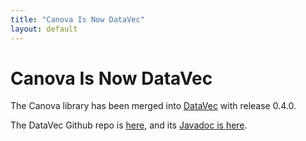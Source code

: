 ```yaml
---
title: "Canova Is Now DataVec"
layout: default
---
```


# Canova Is Now DataVec

The Canova library has been merged into [DataVec](./datavec) with release 0.4.0.

The DataVec Github repo is [here](https://github.com/deeplearning4j/datavec), and its [Javadoc is here](./datavecdoc/). 
